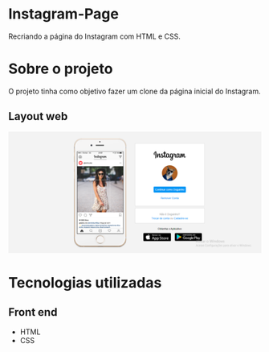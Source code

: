 # Instagram-Page
Recriando a página do Instagram com HTML e CSS.

# Sobre o projeto

O projeto tinha como objetivo fazer um clone da página inicial do Instagram.

## Layout web
![Web 1](https://github.com/jessicaduarte95/Instagram-Page/blob/main/layoutweb.PNG)

# Tecnologias utilizadas
## Front end
- HTML 
- CSS


